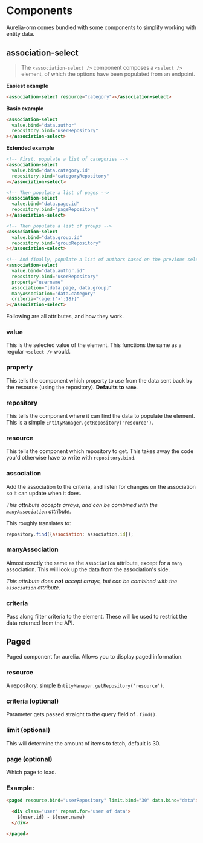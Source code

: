 # Components
Aurelia-orm comes bundled with some components to simplify working with entity data.

## association-select
> The `<association-select />` component composes a `<select />` element, of which the options have been populated from an endpoint.

**Easiest example**

```html
<association-select resource="category"></association-select>
```

**Basic example**

```html
<association-select
  value.bind="data.author"
  repository.bind="userRepository"
></association-select>
```

**Extended example**

```html
<!-- First, populate a list of categories -->
<association-select
  value.bind="data.category.id"
  repository.bind="categoryRepository"
></association-select>

<!-- Then populate a list of pages -->
<association-select
  value.bind="data.page.id"
  repository.bind="pageRepository"
></association-select>

<!-- Then populate a list of groups -->
<association-select
  value.bind="data.group.id"
  repository.bind="groupRepository"
></association-select>

<!-- And finally, populate a list of authors based on the previous selects -->
<association-select
  value.bind="data.author.id"
  repository.bind="userRepository"
  property="username"
  association="[data.page, data.group]"
  manyAssociation="data.category"
  criteria="{age:{'>':18}}"
></association-select>
```

Following are all attributes, and how they work.

### value
This is the selected value of the element. This functions the same as a regular `<select />` would.

### property
This tells the component which property to use from the data sent back by the resource (using the repository). **Defaults to `name`**.

### repository
This tells the component where it can find the data to populate the element. This is a simple `EntityManager.getRepository('resource')`.

### resource

This tells the component which repository to get. This takes away the code you'd otherwise have to write with `repository.bind`.

### association
Add the association to the criteria, and listen for changes on the association so it can update when it does.

*This attribute accepts arrays, and can be combined with the `manyAssociation` attribute*.

This roughly translates to:

```js
repository.find({association: association.id});
```

### manyAssociation
Almost exactly the same as the `association` attribute, except for a `many` association. This will look up the data from the association's side. 

_This attribute does **not** accept arrays, but can be combined with the `association` attribute_.

### criteria
Pass along filter criteria to the element. These will be used to restrict the data returned from the API.

## Paged
Paged component for aurelia. Allows you to display paged information.

### resource
A repository, simple `EntityManager.getRepository('resource')`.

### criteria (optional)
Parameter gets passed straight to the query field of `.find()`.

### limit (optional)
This will determine the amount of items to fetch, default is 30.

### page (optional)
Which page to load.

### Example:

```html
<paged resource.bind="userRepository" limit.bind="30" data.bind="data">

  <div class="user" repeat.for="user of data">
    ${user.id} - ${user.name}
  </div>

</paged>
```
